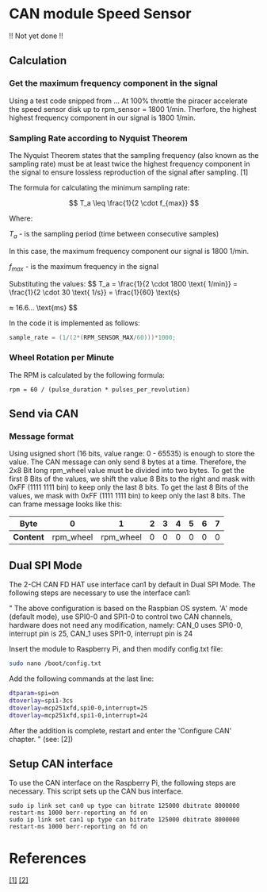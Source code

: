 # CAN module Speed Sensor 

!! Not yet done !! 

## Calculation
### Get the maximum frequency component in the signal
Using a test code snipped from ...
At 100% throttle the piracer accelerate the speed sensor disk up to rpm_sensor = 1800 1/min. Therfore, the highest highest frequency component in our signal is 1800 1/min.

### Sampling Rate according to Nyquist Theorem
The Nyquist Theorem states that the sampling frequency (also known as the sampling rate) must be at least twice the highest frequency component in the signal to ensure lossless reproduction of the signal after sampling. [1]

The formula for calculating the minimum sampling rate:


$$
T_a \leq \frac{1}{2 \cdot f_{max}}
$$

Where:

$T_a$ - is the sampling period (time between consecutive samples)

In this case, the maximum frequency component our signal is 1800 1/min.

$f_{max}$ -  is the maximum frequency in the signal

Substituting the values:
$$
T_a = \frac{1}{2 \cdot 1800 \text{ 1/min}} 
= \frac{1}{2 \cdot 30 \text{ 1/s}} 
= \frac{1}{60} \text{s}

≈ 16.6... \text{ms}
$$

In the code it is implemented as follows:
```c
sample_rate = (1/(2*(RPM_SENSOR_MAX/60)))*1000;
```
### Wheel Rotation per Minute

The RPM is calculated by the following formula:
```
rpm = 60 / (pulse_duration * pulses_per_revolution)
``` 
## Send via CAN 
### Message format
Using usigned short (16 bits, value range: 0 - 65535) is enough to store the value. The CAN message can only send 8 bytes at a time. Therefore, the 2x8 Bit long rpm_wheel value must be divided into two bytes. 
To get the first 8 Bits of the values, we shift the value 8 Bits to the right and mask with 0xFF (1111 1111 bin) to keep only the last 8 bits. To get the last 8 Bits of the values, we mask with 0xFF (1111 1111 bin) to keep only the last 8 bits. 
The can frame message looks like this:

| **Byte** | 0 | 1 | 2 | 3 | 4 | 5 | 6 | 7 |
| --- | --- | --- | --- | --- | --- | --- | --- | --- |
| **Content** |rpm_wheel|rpm_wheel|0|0|0|0|0|0|

## Dual SPI Mode

The 2-CH CAN FD HAT use interface can1 by default in Dual SPI Mode. The following steps are necessary to use the interface can1:

" The above configuration is based on the Raspbian OS system.
'A' mode (default mode), use SPI0-0 and SPI1-0 to control two CAN channels, hardware does not need any modification, namely:
CAN_0 uses SPI0-0, interrupt pin is 25, CAN_1 uses SPI1-0, interrupt pin is 24

Insert the module to Raspberry Pi, and then modify config.txt file:

``` bash
sudo nano /boot/config.txt
```
Add the following commands at the last line:
``` bash
dtparam=spi=on
dtoverlay=spi1-3cs
dtoverlay=mcp251xfd,spi0-0,interrupt=25
dtoverlay=mcp251xfd,spi1-0,interrupt=24
``` 
After the addition is complete, restart and enter the 'Configure CAN' chapter. " (see: [2])

## Setup CAN interface 
To use the CAN interface on the Raspberry Pi, the following steps are necessary. 
This script sets up the CAN bus interface.
``` shell
sudo ip link set can0 up type can bitrate 125000 dbitrate 8000000 restart-ms 1000 berr-reporting on fd on
sudo ip link set can1 up type can bitrate 125000 dbitrate 8000000 restart-ms 1000 berr-reporting on fd on
```

# References
[[1]](https://www.mathworks.com/help/signal/ug/nyquist-sampling-theorem.html)
[[2]](https://www.waveshare.com/wiki/2-CH_CAN_FD_HAT#Single_SPI_Mode)
